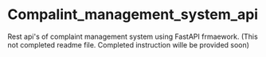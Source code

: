 # Compalint_management_system_api
Rest api's of complaint management system using FastAPI frmaework. (This not completed readme file. Completed instruction wille be provided soon)
